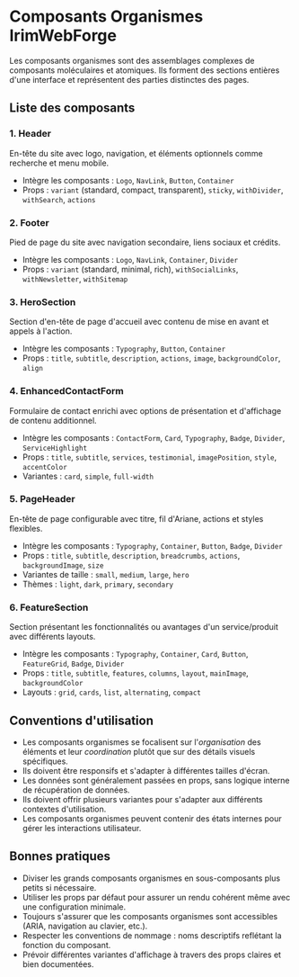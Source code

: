 # Composants Organismes IrimWebForge

Les composants organismes sont des assemblages complexes de composants moléculaires et atomiques. Ils forment des sections entières d'une interface et représentent des parties distinctes des pages.

## Liste des composants

### 1. Header
En-tête du site avec logo, navigation, et éléments optionnels comme recherche et menu mobile.
- Intègre les composants : `Logo`, `NavLink`, `Button`, `Container`
- Props : `variant` (standard, compact, transparent), `sticky`, `withDivider`, `withSearch`, `actions`

### 2. Footer
Pied de page du site avec navigation secondaire, liens sociaux et crédits.
- Intègre les composants : `Logo`, `NavLink`, `Container`, `Divider`
- Props : `variant` (standard, minimal, rich), `withSocialLinks`, `withNewsletter`, `withSitemap`

### 3. HeroSection
Section d'en-tête de page d'accueil avec contenu de mise en avant et appels à l'action.
- Intègre les composants : `Typography`, `Button`, `Container`
- Props : `title`, `subtitle`, `description`, `actions`, `image`, `backgroundColor`, `align`

### 4. EnhancedContactForm
Formulaire de contact enrichi avec options de présentation et d'affichage de contenu additionnel.
- Intègre les composants : `ContactForm`, `Card`, `Typography`, `Badge`, `Divider`, `ServiceHighlight`
- Props : `title`, `subtitle`, `services`, `testimonial`, `imagePosition`, `style`, `accentColor`
- Variantes : `card`, `simple`, `full-width`

### 5. PageHeader
En-tête de page configurable avec titre, fil d'Ariane, actions et styles flexibles.
- Intègre les composants : `Typography`, `Container`, `Button`, `Badge`, `Divider`
- Props : `title`, `subtitle`, `description`, `breadcrumbs`, `actions`, `backgroundImage`, `size`
- Variantes de taille : `small`, `medium`, `large`, `hero`
- Thèmes : `light`, `dark`, `primary`, `secondary`

### 6. FeatureSection
Section présentant les fonctionnalités ou avantages d'un service/produit avec différents layouts.
- Intègre les composants : `Typography`, `Container`, `Card`, `Button`, `FeatureGrid`, `Badge`, `Divider`
- Props : `title`, `subtitle`, `features`, `columns`, `layout`, `mainImage`, `backgroundColor`
- Layouts : `grid`, `cards`, `list`, `alternating`, `compact`

## Conventions d'utilisation

- Les composants organismes se focalisent sur l'*organisation* des éléments et leur *coordination* plutôt que sur des détails visuels spécifiques.
- Ils doivent être responsifs et s'adapter à différentes tailles d'écran.
- Les données sont généralement passées en props, sans logique interne de récupération de données.
- Ils doivent offrir plusieurs variantes pour s'adapter aux différents contextes d'utilisation.
- Les composants organismes peuvent contenir des états internes pour gérer les interactions utilisateur.

## Bonnes pratiques

- Diviser les grands composants organismes en sous-composants plus petits si nécessaire.
- Utiliser les props par défaut pour assurer un rendu cohérent même avec une configuration minimale.
- Toujours s'assurer que les composants organismes sont accessibles (ARIA, navigation au clavier, etc.).
- Respecter les conventions de nommage : noms descriptifs reflétant la fonction du composant.
- Prévoir différentes variantes d'affichage à travers des props claires et bien documentées. 